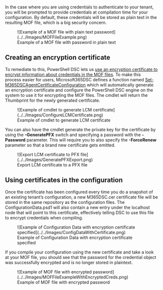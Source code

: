 In the case where you are using credentials to authenticate to your tenant, you will be prompted to provide credentials at compilation time for your configuration. By default, these credentials will be stored as plain text in the resulting MOF file, which is a big security concern.

<figure markdown>
  ![Example of a MOF file with plain text password](../../Images/MOFFileExample.png)
  <figcaption>Example of a MOF file with password in plain text</figcaption>
</figure>

## Creating an encryption certificate

To remediate to this, PowerShell DSC lets us <a href="https://docs.microsoft.com/en-us/powershell/dsc/pull-server/securemof?view=dsc-1.1" target="_blank">use an encryption certificate to encrypt information about credentials in the MOF files</a>. To make this process easier for users, Microsoft365DSC defines a function named <a href="../../cmdlets/Set-M365DSCAgentCertificateConfiguration/">Set-M365DSCAgentCertificateConfiguration</a> which will automatically generate an encryption certificate and configure the PowerShell DSC engine on the system to use it for encrypting the MOF files. The cmdlet will return the Thumbprint for the newly generated certificate.

<figure markdown>
  ![Example of cmdlet to generate LCM certificate](../../Images/ConfigureLCMCertificate.png)
  <figcaption>Example of cmdlet to generate LCM certificate</figcaption>
</figure>

You can also have the cmdlet generate the private key for the certificate by using the **-GeneratePFX** switch and specifying a password with the **-Password** parameter. This will require you to also specify the **-ForceRenew** parameter so that a brand new certificate gets emitted.

<figure markdown>
  ![Export LCM certificate to PFX file](../../Images/GeneratePFXExport.png)
  <figcaption>Export LCM certificate to a PFX file</figcaption>
</figure>

## Using certificates in the configuration

Once the certificate has been configured every time you do a snapshot of an existing tenant’s configuration, a new M365DSC.cer certificate file will be stored in the same repository as the configuration files. The ConfigurationData.psd1 will also contain a new entry under the localhost node that will point to this certificate, effectively telling DSC to use this file to encrypt credentials when compiling.

<figure markdown>
  ![Example of Configuration Data with encryption certificate specified](../../Images/ConfigDataWithCertificate.png)
  <figcaption>Example of Configuration Data with encryption certificate specified</figcaption>
</figure>

If you compile your configuration using the new certificate and take a look at your MOF file, you should see that the password for the credential object was successfully encrypted and is no longer stored in plaintext.

<figure markdown>
  ![Example of MOF file with encrypted password](../../Images/MOFFileExampleWithEncryptedCreds.png)
  <figcaption>Example of MOF file with encrypted password</figcaption>
</figure>
